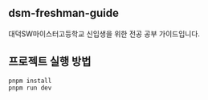 ## dsm-freshman-guide

대덕SW마이스터고등학교 신입생을 위한 전공 공부 가이드입니다.

## 프로젝트 실행 방법

```
pnpm install
pnpm run dev
```